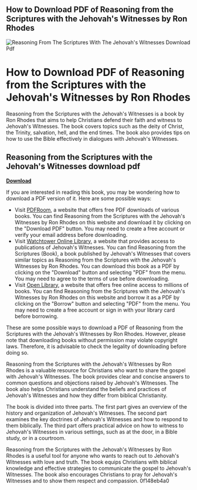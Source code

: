 ## How to Download PDF of Reasoning from the Scriptures with the Jehovah's Witnesses by Ron Rhodes

 
![Reasoning From The Scriptures With The Jehovah's Witnesses Download Pdf](https://encrypted-tbn3.gstatic.com/images?q=tbn:ANd9GcRhnTCyMY_jvPeJTYMXHmTJmx4GyKBSWgN_TfS5LRvSOySXziKdVIRa5HQ)

 
# How to Download PDF of Reasoning from the Scriptures with the Jehovah's Witnesses by Ron Rhodes
 
Reasoning from the Scriptures with the Jehovah's Witnesses is a book by Ron Rhodes that aims to help Christians defend their faith and witness to Jehovah's Witnesses. The book covers topics such as the deity of Christ, the Trinity, salvation, hell, and the end times. The book also provides tips on how to use the Bible effectively in dialogues with Jehovah's Witnesses.
 
## Reasoning from the Scriptures with the Jehovah's Witnesses download pdf


[**Download**](https://www.google.com/url?q=https%3A%2F%2Furllie.com%2F2tLA9X&sa=D&sntz=1&usg=AOvVaw1bCyVXROmJatp3LvpxHxuu)

 
If you are interested in reading this book, you may be wondering how to download a PDF version of it. Here are some possible ways:
 
- Visit [PDFRoom](https://pdfroom.com/books/reasoning-from-the-scriptures-with-the-jehovahs-witnesses/EBgjeaakdoN), a website that offers free PDF downloads of various books. You can find Reasoning from the Scriptures with the Jehovah's Witnesses by Ron Rhodes on this website and download it by clicking on the "Download PDF" button. You may need to create a free account or verify your email address before downloading.
- Visit [Watchtower Online Library](https://wol.jw.org/en/wol/d/r1/lp-e/1200274789), a website that provides access to publications of Jehovah's Witnesses. You can find Reasoning from the Scriptures (Book), a book published by Jehovah's Witnesses that covers similar topics as Reasoning from the Scriptures with the Jehovah's Witnesses by Ron Rhodes. You can download this book as a PDF by clicking on the "Download" button and selecting "PDF" from the menu. You may need to agree to the terms of use before downloading.
- Visit [Open Library](https://openlibrary.org/books/OL1396100M/Reasoning_from_the_Scriptures_with_the_Jehovah%27s_Witnesses), a website that offers free online access to millions of books. You can find Reasoning from the Scriptures with the Jehovah's Witnesses by Ron Rhodes on this website and borrow it as a PDF by clicking on the "Borrow" button and selecting "PDF" from the menu. You may need to create a free account or sign in with your library card before borrowing.

These are some possible ways to download a PDF of Reasoning from the Scriptures with the Jehovah's Witnesses by Ron Rhodes. However, please note that downloading books without permission may violate copyright laws. Therefore, it is advisable to check the legality of downloading before doing so.
  
Reasoning from the Scriptures with the Jehovah's Witnesses by Ron Rhodes is a valuable resource for Christians who want to share the gospel with Jehovah's Witnesses. The book provides clear and concise answers to common questions and objections raised by Jehovah's Witnesses. The book also helps Christians understand the beliefs and practices of Jehovah's Witnesses and how they differ from biblical Christianity.
 
The book is divided into three parts. The first part gives an overview of the history and organization of Jehovah's Witnesses. The second part examines the key doctrines of Jehovah's Witnesses and how to respond to them biblically. The third part offers practical advice on how to witness to Jehovah's Witnesses in various settings, such as at the door, in a Bible study, or in a courtroom.
 
Reasoning from the Scriptures with the Jehovah's Witnesses by Ron Rhodes is a useful tool for anyone who wants to reach out to Jehovah's Witnesses with love and truth. The book equips Christians with biblical knowledge and effective strategies to communicate the gospel to Jehovah's Witnesses. The book also encourages Christians to pray for Jehovah's Witnesses and to show them respect and compassion.
 0f148eb4a0
